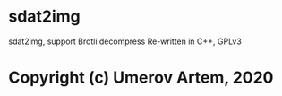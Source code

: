 # sdat2img
sdat2img, support Brotli decompress Re-written in C++, GPLv3
# Copyright (c) Umerov Artem, 2020
